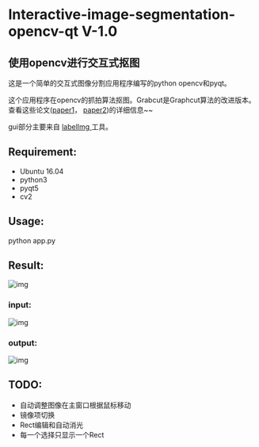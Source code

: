 # Interactive-image-segmentation-opencv-qt V-1.0



## 使用opencv进行交互式抠图
这是一个简单的交互式图像分割应用程序编写的python opencv和pyqt。

这个应用程序在opencv的抓拍算法抠图。Grabcut是Graphcut算法的改进版本。查看这些论文([paper1](http://www.cs.cornell.edu/~rdz/Papers/BVZ-pami01-final.pdf)， [paper2](http://www.csd.uwo.ca/~yuri/Papers/iccv01.pdf))的详细信息~~

gui部分主要来自 [labelImg ](https://github.com/tzutalin/labelImg)工具。

## Requirement:

- Ubuntu 16.04
- python3
- pyqt5
- cv2

## Usage:
python app.py

## Result:

![img](https://img2020.cnblogs.com/blog/2283915/202105/2283915-20210504150206444-1702272211.gif)

### input:
![img](https://img2020.cnblogs.com/blog/2283915/202105/2283915-20210504150012563-292943760.jpg)

### output:
![img](https://img2020.cnblogs.com/blog/2283915/202105/2283915-20210504150028333-694595814.png)


## TODO:
- 自动调整图像在主窗口根据鼠标移动
- 镜像项切换
-  Rect编辑和自动消光
- 每一个选择只显示一个Rect



